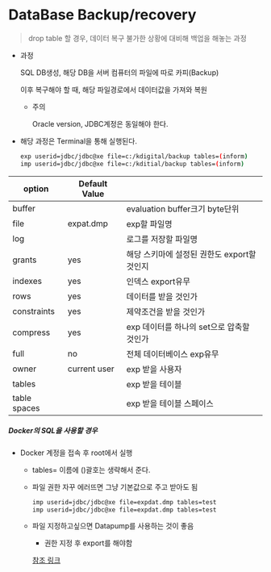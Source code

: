 # DataBase Backup/recovery

> drop table 할 경우, 데이터 복구 불가한 상황에 대비해 백업을 해놓는 과정



* 과정 

  SQL DB생성, 해당 DB을 서버 컴퓨터의 파일에 따로 카피(Backup)

  이후 복구해야 할 때, 해당 파일경로에서 데이터값을 가져와 복원 

  * 주의

    Oracle version, JDBC계정은 동일해야 한다. 



* 해당 과정은 Terminal을 통해 실행된다. 

  ````bash
  exp userid=jdbc/jdbc@xe file=c:/kdigital/backup tables=(inform)
  imp userid=jdbc/jdbc@xe file=c:/kditial/backup tables=(inform) 
  ````



| option       | Default Value |                                             |
| ------------ | ------------- | ------------------------------------------- |
| buffer       |               | evaluation buffer크기 byte단위              |
| file         | expat.dmp     | exp할 파일명                                |
| log          |               | 로그를 저장할 파일명                        |
| grants       | yes           | 해당 스키마에 설정된 권한도 export할 것인지 |
| indexes      | yes           | 인덱스 export유무                           |
| rows         | yes           | 데이터를 받을 것인가                        |
| constraints  | yes           | 제약조건을 받을 것인가                      |
| compress     | yes           | exp 데이터를 하나의 set으로 압축할 것인가   |
| full         | no            | 전체 데이터베이스 exp유무                   |
| owner        | current user  | exp 받을 사용자                             |
| tables       |               | exp 받을 테이블                             |
| table spaces |               | exp 받을 테이블 스페이스                    |



##### Docker의 SQL을 사용할 경우

* Docker 계정을 접속 후 root에서 실행

  * tables= 이름에 ()괄호는 생략해서 준다. 

  * 파일 권한 자꾸 에러뜨면 그냥 기본값으로 주고 받아도 됨 

    ````bash
    imp userid=jdbc/jdbc@xe file=expdat.dmp tables=test
    imp userid=jdbc/jdbc@xe file=expdat.dmp tables=test
    ````

  * 파일 지정하고싶으면 Datapump를 사용하는 것이 좋음 

    * 권한 지정 후 export를 해야함 

    <a href="https://myjamong.tistory.com/221">참조 링크</a>

